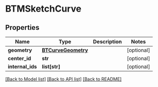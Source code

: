 # BTMSketchCurve

## Properties
Name | Type | Description | Notes
------------ | ------------- | ------------- | -------------
**geometry** | [**BTCurveGeometry**](BTCurveGeometry.md) |  | [optional] 
**center_id** | **str** |  | [optional] 
**internal_ids** | **list[str]** |  | [optional] 

[[Back to Model list]](../README.md#documentation-for-models) [[Back to API list]](../README.md#documentation-for-api-endpoints) [[Back to README]](../README.md)


